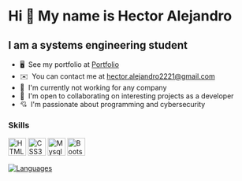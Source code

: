 Hi 👋 My name is Hector Alejandro
===============================

I am a systems engineering student
-----------------------------

*   🖥️  See my portfolio at [Portfolio](https://hectoralejandro.netlify.app/)
*   ✉️  You can contact me at [hector.alejandro2221@gmail.com](mailto:hector.alejandro2221@gmail.com)
*   🚀  I'm currently not working for any company
*   🤝  I'm open to collaborating on interesting projects as a developer
*   💘  I'm passionate about programming and cybersecurity

### Skills
<p align="left">
    <img src="https://raw.githubusercontent.com/danielcranney/readme-generator/main/public/icons/skills/html5-colored.svg" width="36" height="36" alt="HTML5" />
    <img src="https://raw.githubusercontent.com/danielcranney/readme-generator/main/public/icons/skills/css3-colored.svg" width="36" height="36" alt="CSS3" />
    <img src="https://raw.githubusercontent.com/danielcranney/readme-generator/main/public/icons/skills/mysql.svg" width="36" height="36" alt="Mysql" />
    <img src="https://raw.githubusercontent.com/danielcranney/readme-generator/main/public/icons/skills/bootstrap-colored.svg" width="36" height="36" alt="Bootstrap" />
</p>

<a href="https://github.com/Hector2221" align="center">
    <img src="https://github-readme-stats.vercel.app/api/top-langs/?username=Hector2221&langs_count=10&title_color=0891b2&text_color=ffffff&icon_color=0891b2&bg_color=1c1917&hide_border=true&locale=en&custom_title=Top%20%Languages" alt="Languages" />
</a>